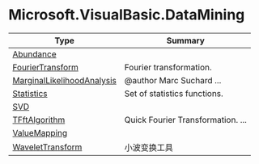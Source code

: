﻿
# Microsoft.VisualBasic.DataMining

|Type|Summary|
|----|-------|
|<a href="#" onClick="load('/docs/Microsoft.VisualBasic.DataMining/Abundance.md')">Abundance</a>||
|<a href="#" onClick="load('/docs/Microsoft.VisualBasic.DataMining/FourierTransform.md')">FourierTransform</a>|Fourier transformation.|
|<a href="#" onClick="load('/docs/Microsoft.VisualBasic.DataMining/MarginalLikelihoodAnalysis.md')">MarginalLikelihoodAnalysis</a>|@author Marc Suchard ...|
|<a href="#" onClick="load('/docs/Microsoft.VisualBasic.DataMining/Statistics.md')">Statistics</a>|Set of statistics functions.|
|<a href="#" onClick="load('/docs/Microsoft.VisualBasic.DataMining/SVD.md')">SVD</a>||
|<a href="#" onClick="load('/docs/Microsoft.VisualBasic.DataMining/TFftAlgorithm.md')">TFftAlgorithm</a>|Quick Fourier Transformation.  ...|
|<a href="#" onClick="load('/docs/Microsoft.VisualBasic.DataMining/ValueMapping.md')">ValueMapping</a>||
|<a href="#" onClick="load('/docs/Microsoft.VisualBasic.DataMining/WaveletTransform.md')">WaveletTransform</a>|小波变换工具|

